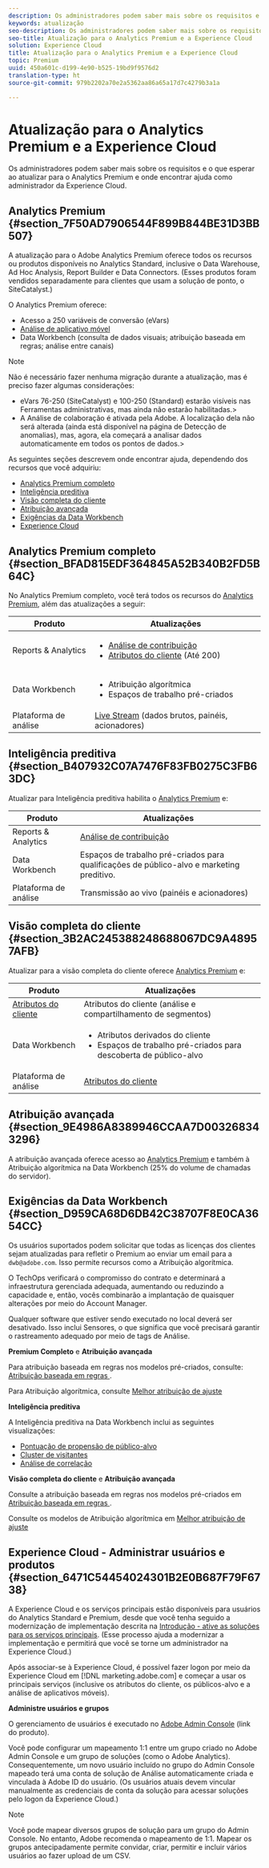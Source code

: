 ```yaml
---
description: Os administradores podem saber mais sobre os requisitos e o que esperar ao atualizar para o Analytics Premium e onde encontrar ajuda como administrador da Experience Cloud.
keywords: atualização
seo-description: Os administradores podem saber mais sobre os requisitos e o que esperar ao atualizar para o Analytics Premium e onde encontrar ajuda como administrador da Experience Cloud.
seo-title: Atualização para o Analytics Premium e a Experience Cloud
solution: Experience Cloud
title: Atualização para o Analytics Premium e a Experience Cloud
topic: Premium
uuid: 450a601c-d199-4e90-b525-19bd9f9576d2
translation-type: ht
source-git-commit: 979b2202a70e2a5362aa86a65a17d7c4279b3a1a

---
```



# Atualização para o Analytics Premium e a Experience Cloud

Os administradores podem saber mais sobre os requisitos e o que esperar ao atualizar para o Analytics Premium e onde encontrar ajuda como administrador da Experience Cloud.


## Analytics Premium {#section_7F50AD7906544F899B844BE31D3BB507}

A atualização para o Adobe Analytics Premium oferece todos os recursos ou produtos disponíveis no Analytics Standard, inclusive o Data Warehouse, Ad Hoc Analysis, Report Builder e Data Connectors. (Esses produtos foram vendidos separadamente para clientes que usam a solução de ponto, o SiteCatalyst.)

O Analytics Premium oferece:

* Acesso a 250 variáveis de conversão (eVars)
* [Análise de aplicativo móvel](https://marketing.adobe.com/resources/help/pt_BR/mobile/)
* Data Workbench (consulta de dados visuais; atribuição baseada em regras; análise entre canais)



>[!NOTE]
>
>Não é necessário fazer nenhuma migração durante a atualização, mas é preciso fazer algumas considerações:
>
>* eVars 76-250 (SiteCatalyst) e 100-250 (Standard) estarão visíveis nas Ferramentas administrativas, mas ainda não estarão habilitadas.&gt;
>* A Análise de colaboração é ativada pela Adobe. A localização dela não será alterada (ainda está disponível na página de Detecção de anomalias), mas, agora, ela começará a analisar dados automaticamente em todos os pontos de dados.&gt;


As seguintes seções descrevem onde encontrar ajuda, dependendo dos recursos que você adquiriu:

* [Analytics Premium completo](../admin-getting-started/upgrade-to-analytics-premium.md#section_BFAD815EDF364845A52B340B2FD5B64C)
* [Inteligência preditiva](../admin-getting-started/upgrade-to-analytics-premium.md#section_B407932C07A7476F83FB0275C3FB63DC)
* [Visão completa do cliente](../admin-getting-started/upgrade-to-analytics-premium.md#section_3B2AC245388248688067DC9A48957AFB)
* [Atribuição avançada](../admin-getting-started/upgrade-to-analytics-premium.md#section_9E4986A8389946CCAA7D003268343296)
* [Exigências da Data Workbench](../admin-getting-started/upgrade-to-analytics-premium.md#section_D959CA68D6DB42C38707F8E0CA3654CC)
* [Experience Cloud](../admin-getting-started/upgrade-to-analytics-premium.md#section_6471C54454024301B2E0B687F79F6738)



## Analytics Premium completo {#section_BFAD815EDF364845A52B340B2FD5B64C}

No Analytics Premium completo, você terá todos os recursos do [Analytics Premium](../admin-getting-started/upgrade-to-analytics-premium.md#section_7F50AD7906544F899B844BE31D3BB507), além das atualizações a seguir:

| Produto | Atualizações |
|--- |--- |
| Reports &amp; Analytics | <ul><li>[Análise de contribuição](https://marketing.adobe.com/resources/help/pt_BR/analytics/contribution/)</li><li>[Atributos do cliente](../attributes/attributes.md#concept_ACFEE7C8B8E94875BA0825CDF4913AF1) (Até 200)</li></ul> |
| Data Workbench | <ul><li>Atribuição algorítmica</li><li>Espaços de trabalho pré-criados</li></ul> |
| Plataforma de análise | [Live Stream](https://marketing.adobe.com/developer/documentation/analytics-live-stream/overview-1)   (dados brutos, painéis, acionadores) |


## Inteligência preditiva {#section_B407932C07A7476F83FB0275C3FB63DC}

Atualizar para Inteligência preditiva habilita o [Analytics Premium](../admin-getting-started/upgrade-to-analytics-premium.md#section_7F50AD7906544F899B844BE31D3BB507) e:

| Produto | Atualizações |
|---|---|
| Reports &amp; Analytics | [Análise de contribuição](https://marketing.adobe.com/resources/help/pt_BR/analytics/contribution/) |
| Data Workbench | Espaços de trabalho pré-criados para qualificações de público-alvo e marketing preditivo. |
| Plataforma de análise | Transmissão ao vivo (painéis e acionadores) |


## Visão completa do cliente {#section_3B2AC245388248688067DC9A48957AFB}

Atualizar para a visão completa do cliente oferece [Analytics Premium](../admin-getting-started/upgrade-to-analytics-premium.md#section_7F50AD7906544F899B844BE31D3BB507) e:

| Produto | Atualizações |
|--- |--- |
| [Atributos do cliente](../attributes/attributes.md) | Atributos do cliente (análise e compartilhamento de segmentos) |
| Data Workbench | <ul><li>Atributos derivados do cliente</li><li>Espaços de trabalho pré-criados para descoberta de público-alvo</li></ul> |
| Plataforma de análise | [Atributos do cliente](../attributes/attributes.md) |


## Atribuição avançada {#section_9E4986A8389946CCAA7D003268343296}

A atribuição avançada oferece acesso ao [Analytics Premium](../admin-getting-started/upgrade-to-analytics-premium.md#section_7F50AD7906544F899B844BE31D3BB507) e também à Atribuição algorítmica na Data Workbench (25% do volume de chamadas do servidor).

## Exigências da Data Workbench {#section_D959CA68D6DB42C38707F8E0CA3654CC}

Os usuários suportados podem solicitar que todas as licenças dos clientes sejam atualizadas para refletir o Premium ao enviar um email para a `dwb@adobe.com`. Isso permite recursos como a Atribuição algorítmica.

O TechOps verificará o compromisso do contrato e determinará a infraestrutura gerenciada adequada, aumentando ou reduzindo a capacidade e, então, vocês combinarão a implantação de quaisquer alterações por meio do Account Manager.

Qualquer software que estiver sendo executado no local deverá ser desativado. Isso inclui Sensores, o que significa que você precisará garantir o rastreamento adequado por meio de tags de Análise.

**Premium Completo** e **Atribuição avançada**

Para atribuição baseada em regras nos modelos pré-criados, consulte: [Atribuição baseada em regras ](https://marketing.adobe.com/resources/help/en_US/insight/client/?f=c_rules_attrib).

Para Atribuição algorítmica, consulte [Melhor atribuição de ajuste ](https://marketing.adobe.com/resources/help/en_US/insight/client/?f=c_attrib_algorithmic)

**Inteligência preditiva**

A Inteligência preditiva na Data Workbench inclui as seguintes visualizações:

* [Pontuação de propensão de público-alvo](https://marketing.adobe.com/resources/help/en_US/insight/client/?f=c_visitor_propensity)
* [Cluster de visitantes](https://marketing.adobe.com/resources/help/en_US/insight/client/?f=c_visitor_cluster)
* [Análise de correlação](https://marketing.adobe.com/resources/help/en_US/insight/client/?f=c_correlation_analysis)


**Visão completa do cliente** e **Atribuição avançada**

Consulte a atribuição baseada em regras nos modelos pré-criados em [Atribuição baseada em regras ](https://marketing.adobe.com/resources/help/en_US/insight/client/?f=c_rules_attrib).

Consulte os modelos de Atribuição algorítmica em [Melhor atribuição de ajuste ](https://marketing.adobe.com/resources/help/en_US/insight/client/?f=c_attrib_algorithmic)

## Experience Cloud - Administrar usuários e produtos {#section_6471C54454024301B2E0B687F79F6738}

A Experience Cloud e os serviços principais estão disponíveis para usuários do Analytics Standard e Premium, desde que você tenha seguido a modernização de implementação descrita na [Introdução - ative as soluções para os serviços principais](../core-services/core-services.md#concept_07ED1D5C64234E77976E6D572E78FB9C). (Esse processo ajuda a modernizar a implementação e permitirá que você se torne um administrador na Experience Cloud.)

Após associar-se à Experience Cloud, é possível fazer logon por meio da Experience Cloud em [!DNL marketing.adobe.com] e começar a usar os principais serviços (inclusive os atributos do cliente, os públicos-alvo e a análise de aplicativos móveis).

**Administre usuários e grupos**

O gerenciamento de usuários é executado no [Adobe Admin Console](https://helpx.adobe.com/br/enterprise/help/aedash.html) (link do produto).

Você pode configurar um mapeamento 1:1 entre um grupo criado no Adobe Admin Console e um grupo de soluções (como o Adobe Analytics). Consequentemente, um novo usuário incluído no grupo do Admin Console mapeado terá uma conta de solução de Análise automaticamente criada e vinculada à Adobe ID do usuário. (Os usuários atuais devem vincular manualmente as credenciais de conta da solução para acessar soluções pelo logon da Experience Cloud.)


>[!NOTE]
>
>Você pode mapear diversos grupos de solução para um grupo do Admin Console. No entanto, Adobe recomenda o mapeamento de 1:1. Mapear os grupos antecipadamente permite convidar, criar, permitir e incluir vários usuários ao fazer upload de um CSV.

